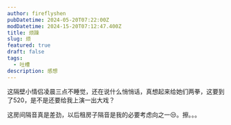 ```yaml
---
author: fireflyshen
pubDatetime: 2024-05-20T07:22:00Z
modDatetime: 2024-15-20T07:12:47.400Z
title: 烦躁
slug: 烦
featured: true
draft: false
tags:
  - 吐槽
description: 感想
---
```


这隔壁小情侣凌晨三点不睡觉，还在说什么悄悄话，真想起来给她们两拳，这要到了520，是不是还要给我上演一出大戏？

这房间隔音真是差劲，以后租房子隔音是我的必要考虑向之一😒。擦。。。
